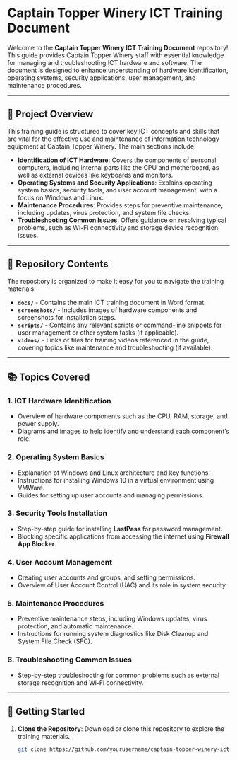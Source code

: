 # Captain Topper Winery ICT Training Document

Welcome to the **Captain Topper Winery ICT Training Document** repository! This guide provides Captain Topper Winery staff with essential knowledge for managing and troubleshooting ICT hardware and software. The document is designed to enhance understanding of hardware identification, operating systems, security applications, user management, and maintenance procedures.

---

## 📄 Project Overview
This training guide is structured to cover key ICT concepts and skills that are vital for the effective use and maintenance of information technology equipment at Captain Topper Winery. The main sections include:

- **Identification of ICT Hardware**: Covers the components of personal computers, including internal parts like the CPU and motherboard, as well as external devices like keyboards and monitors.
- **Operating Systems and Security Applications**: Explains operating system basics, security tools, and user account management, with a focus on Windows and Linux.
- **Maintenance Procedures**: Provides steps for preventive maintenance, including updates, virus protection, and system file checks.
- **Troubleshooting Common Issues**: Offers guidance on resolving typical problems, such as Wi-Fi connectivity and storage device recognition issues.

---

## 📁 Repository Contents

The repository is organized to make it easy for you to navigate the training materials:

- **`docs/`** - Contains the main ICT training document in Word format.
- **`screenshots/`** - Includes images of hardware components and screenshots for installation steps.
- **`scripts/`** - Contains any relevant scripts or command-line snippets for user management or other system tasks (if applicable).
- **`videos/`** - Links or files for training videos referenced in the guide, covering topics like maintenance and troubleshooting (if available).

---

## 📚 Topics Covered

### 1. ICT Hardware Identification
   - Overview of hardware components such as the CPU, RAM, storage, and power supply.
   - Diagrams and images to help identify and understand each component’s role.

### 2. Operating System Basics
   - Explanation of Windows and Linux architecture and key functions.
   - Instructions for installing Windows 10 in a virtual environment using VMWare.
   - Guides for setting up user accounts and managing permissions.

### 3. Security Tools Installation
   - Step-by-step guide for installing **LastPass** for password management.
   - Blocking specific applications from accessing the internet using **Firewall App Blocker**.

### 4. User Account Management
   - Creating user accounts and groups, and setting permissions.
   - Overview of User Account Control (UAC) and its role in system security.

### 5. Maintenance Procedures
   - Preventive maintenance steps, including Windows updates, virus protection, and automatic maintenance.
   - Instructions for running system diagnostics like Disk Cleanup and System File Check (SFC).

### 6. Troubleshooting Common Issues
   - Step-by-step troubleshooting for common problems such as external storage recognition and Wi-Fi connectivity.

---

## 🚀 Getting Started

1. **Clone the Repository**: Download or clone this repository to explore the training materials.
   ```bash
   git clone https://github.com/yourusername/captain-topper-winery-ict-training.git
